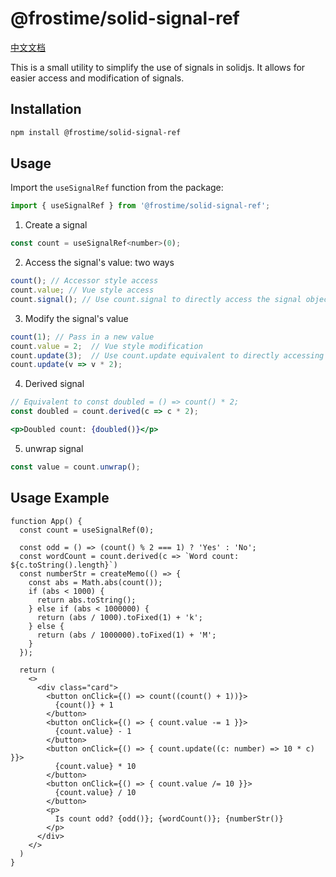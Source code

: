 # @frostime/solid-signal-ref

[中文文档](./README_zh_CN.md)

This is a small utility to simplify the use of signals in solidjs. It allows for easier access and modification of signals.

## Installation

```bash
npm install @frostime/solid-signal-ref
```

## Usage

Import the `useSignalRef` function from the package:

```javascript
import { useSignalRef } from '@frostime/solid-signal-ref';
```

1. Create a signal

```javascript
const count = useSignalRef<number>(0);
```

2. Access the signal's value: two ways

```ts
count(); // Accessor style access
count.value; // Vue style access
count.signal(); // Use count.signal to directly access the signal object itself
```

3. Modify the signal's value

```jsx
count(1); // Pass in a new value
count.value = 2;  // Vue style modification
count.update(3);  // Use count.update equivalent to directly accessing the setSignal function
count.update(v => v * 2);
```

4. Derived signal

```jsx
// Equivalent to const doubled = () => count() * 2;
const doubled = count.derived(c => c * 2);

<p>Doubled count: {doubled()}</p>
```

5. unwrap signal

```jsx
const value = count.unwrap();
```

## Usage Example

```tsx
function App() {
  const count = useSignalRef(0);

  const odd = () => (count() % 2 === 1) ? 'Yes' : 'No';
  const wordCount = count.derived(c => `Word count: ${c.toString().length}`)
  const numberStr = createMemo(() => {
    const abs = Math.abs(count());
    if (abs < 1000) {
      return abs.toString();
    } else if (abs < 1000000) {
      return (abs / 1000).toFixed(1) + 'k';
    } else {
      return (abs / 1000000).toFixed(1) + 'M';
    }
  });

  return (
    <>
      <div class="card">
        <button onClick={() => count((count() + 1))}>
          {count()} + 1
        </button>
        <button onClick={() => { count.value -= 1 }}>
          {count.value} - 1
        </button>
        <button onClick={() => { count.update((c: number) => 10 * c) }}>
          {count.value} * 10
        </button>
        <button onClick={() => { count.value /= 10 }}>
          {count.value} / 10
        </button>
        <p>
          Is count odd? {odd()}; {wordCount()}; {numberStr()}
        </p>
      </div>
    </>
  )
}
```